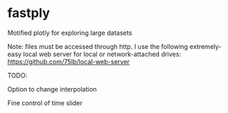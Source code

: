 fastply
===============

Motified plotly for exploring large datasets

Note: files must be accessed through http. I use the following extremely-easy local web server for local or network-attached drives:
https://github.com/75lb/local-web-server 

TODO:

Option to change interpolation

Fine control of time slider 
